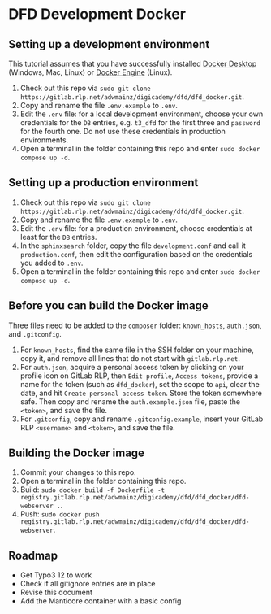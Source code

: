 # DFD Development Docker

## Setting up a development environment

This tutorial assumes that you have successfully installed [Docker Desktop](https://docs.docker.com/get-docker/) (Windows, Mac, Linux) or [Docker Engine](https://docs.docker.com/engine/install/) (Linux).

1. Check out this repo via `sudo git clone https://gitlab.rlp.net/adwmainz/digicademy/dfd/dfd_docker.git`.
2. Copy and rename the file `.env.example` to `.env`.
3. Edit the `.env` file: for a local development environment, choose your own credentials for the `DB` entries, e.g. `t3_dfd` for the first three and `password` for the fourth one. Do not use these credentials in production environments.
4. Open a terminal in the folder containing this repo and enter `sudo docker compose up -d`.

## Setting up a production environment

1. Check out this repo via `sudo git clone https://gitlab.rlp.net/adwmainz/digicademy/dfd/dfd_docker.git`.
2. Copy and rename the file `.env.example` to `.env`.
3. Edit the `.env` file: for a production environment, choose credentials at least for the `DB` entries.
4. In the `sphinxsearch` folder, copy the file `development.conf` and call it `production.conf`, then edit the configuration based on the credentials you added to `.env`.
5. Open a terminal in the folder containing this repo and enter `sudo docker compose up -d`.

## Before you can build the Docker image

Three files need to be added to the `composer` folder: `known_hosts`, `auth.json`, and `.gitconfig`.

1. For `known_hosts`, find the same file in the SSH folder on your machine, copy it, and remove all lines that do not start with `gitlab.rlp.net`.
2. For `auth.json`, acquire a personal access token by clicking on your profile icon on GitLab RLP, then `Edit profile`, `Access tokens`, provide a name for the token (such as `dfd_docker`), set the scope to `api`, clear the date, and hit `Create personal access token`. Store the token somewhere safe. Then copy and rename the `auth.example.json` file, paste the `<token>`, and save the file.
3. For `.gitconfig`, copy and rename `.gitconfig.example`, insert your GitLab RLP `<username>` and `<token>`, and save the file.

## Building the Docker image

1. Commit your changes to this repo.
2. Open a terminal in the folder containing this repo.
3. Build: `sudo docker build -f Dockerfile -t registry.gitlab.rlp.net/adwmainz/digicademy/dfd/dfd_docker/dfd-webserver .`.
4. Push: `sudo docker push registry.gitlab.rlp.net/adwmainz/digicademy/dfd/dfd_docker/dfd-webserver`.

## Roadmap

- Get Typo3 12 to work
- Check if all gitignore entries are in place
- Revise this document
- Add the Manticore container with a basic config
